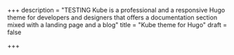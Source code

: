 +++
description = "TESTING Kube is a professional  and a responsive Hugo theme for developers and designers that offers a documentation section mixed with a landing page and a blog"
title = "Kube theme for Hugo"
draft = false

+++

